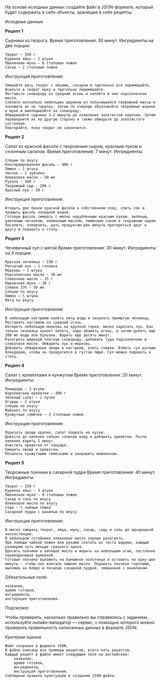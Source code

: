 На основе исходных данных создайте файл в JSON-формате, который будет содержать в себе объекты, хранящие в себе рецепты.

Исходные данные

**Рецепт 1**

Сырники из творога.
Время приготовления: 30 минут.
Ингредиенты на две порции:

    Творог — 350 г
    Куриное яйцо — 2 штуки
    Пшеничная мука — 6 столовых ложек
    Сахар — 2 столовые ложки

Инструкция приготовления:

    Смешайте весь творог с яйцами, сахаром и тщательно всё перемешайте.
    Всыпьте в творог муку и тщательно перемешайте.
    Поставьте сковороду на средний огонь и налейте в нее подсолнечное масло.
    Слепите несколько небольших шариков из получившейся творожной массы и положите их на тарелку. Затем по очереди обкатывайте творожные шарики в муке и выкладывайте на сковороду.
    Обжаривайте сырники 1–2 минуты до появления золотистой корочки. Затем переверните их на другую сторону и также обжарьте до золотистого состояния.
    Повторяйте, пока творог не закончится.

**Рецепт 2**

Салат из красной фасоли с творожным сыром, красным луком и сезонным салатом.
Время приготовления: 7 минут.
Ингредиенты:

    Специи по вкусу
    Консервированная фасоль — 400 г
    Лимон — 1 штука
    Чеснок — 2 зубчика
    Оливковое масло — 50 мл
    Рукола — 100 г
    Творожный сыр — 200 г
    Красный лук — 50 г

Инструкция приготовления:

    Открыть две банки красной фасоли в собственном соку, слить сок и промыть фасоль холодной водой.
    Готовую фасоль смешать с мелко нарубленным красным луком, зеленью, давленым чесноком, оливковым маслом, лимонным соком и творожным сыром.
    Посолить, поперчить, дать продуктам две минуты притереться друг к другу и подавать к столу.

**Рецепт 3**

Чечевичный суп с мятой
Время приготовления: 30 минут.
Ингредиенты на 4 порции:

    Красная чечевица — 150 г
    Репчатый лук — 1 головка
    Морковь — 1 штука
    Подсолнечное масло — 30 мл
    Сливочное масло — 15 г
    Пшеничная мука — 30 г
    Сливки 33% — 50 мл
    Специи по вкусу
    Лимон — ½ штуки
    Мята по вкусу

Инструкция приготовления:

    В небольшую кастрюлю налить литр воды и засыпать промытую чечевицу. Поставить кастрюлю на средний огонь.
    Натереть небольшую морковь на крупной терке, мелко нарезать лук. Как только чечевица начнет кипеть, надо убавить огонь, а затем долить еще 200 мл воды или бульона. Варить еще десять минут.
    Разогреть широкую плоскую сковороду, добавить туда подсолнечное и сливочное масло. Обжарить лук и морковь.
    Добавить обжаренные овощи в кастрюлю, влить сливки. Взбить суп ручным блендером, чтобы он превратился в густое пюре. Суп можно подавать к столу.

**Рецепт 4**

Салат с креветками и кунжутом
Время приготовления: 20 минут.
Ингредиенты:

    Помидоры — 3 штуки
    Королевские креветки — 300 г
    Зеленый салат — 1 пучок
    Огурцы — 2 штуки
    Специи по вкусу
    Майонез по вкусу
    Кунжутные семечки — 3 столовые ложки

Инструкция приготовления:

    Порезать овощи крупно, салат порвать на куски.
    Довести до кипения сильно соленую воду и добавить креветки. После кипения варить 5 минут.
    Очистить креветки от панциря.
    Смешать овощи и креветки.
    Посыпать кунжутными семечками и заправить майонезом.

**Рецепт 5**

Творожные пончики в сахарной пудре
Время приготовления: 40 минут.
Ингредиенты:

    Творог — 250 г
    Куриное яйцо — 3 штуки
    Пшеничная мука — 8 столовых ложек
    Сахар и соль по вкусу
    Оливковое масло по вкусу
    Сода — ½ чайные ложки
    Сахарная пудра с ванилью по вкусу

Инструкция приготовления:

    В миске смешать творог, яйца, муку, сахар, соду и соль до однородной консистенции.
    В небольшом сотейнике оливковое масло хорошо разогреть.
    При помощи чайной ложки или руками скатать из теста шарики, каждый размером чуть меньше грецкого ореха.
    Бросить пончики в кипящее масло и жарить на небольшом огне, постоянно переворачивая шумовкой.
    Готовые пончики выложить на бумажное полотенце и оставить на одну-две минуты — чтобы оно впитало лишнее масло. Подавать пончики горячими, выложив на блюдо и посыпав сахарной пудрой, смешанной с ванилином.


Обязательные поля:

    название,
    время готовки,
    ингредиенты,
    инструкция приготовления.

_Подсказка:_

Чтобы проверить, насколько правильно вы справились с заданием, используйте онлайн-валидатор — сервис, 
с помощью которого можно проверить правильность написанных данных в формате JSON.

_Критерии оценки_

    Файл сохранен в формате JSON.
    В файле описаны все примеры рецептов, всего пять рецептов.
    Каждый рецепт в файле имеет следующие поля на английском:
        название,
        время готовки,
        ингредиенты,
        инструкция приготовления.
    Соблюдены правила пунктуации в создании JSON-файла.

